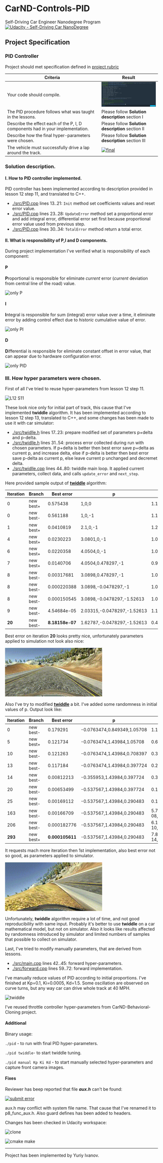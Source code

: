 # CarND-Controls-PID
Self-Driving Car Engineer Nanodegree Program [![Udacity - Self-Driving Car NanoDegree](https://s3.amazonaws.com/udacity-sdc/github/shield-carnd.svg)](http://www.udacity.com/drive)

## Project Specification

### PID Controller

Project should met specification defined in [project rubric](https://review.udacity.com/#!/rubrics/1972/view)  

| Criteria | Result |
|----------|--------|
| Your code should compile. |  [![build](./img/00_build_thumb.png)](./img/01_build.png) |
| The PID procedure follows what was taught in the lessons. | Please follow **Solution description** section I |
| Describe the effect each of the P, I, D components had in your implementation. | Please follow **Solution description** section II |
| Describe how the final hyper-parameters were chosen. | Please follow **Solution description** section III |
| The vehicle must successfully drive a lap around the track. | [![final](./data/track_video.gif)](./data/track_video.mp4) |

### Solution description.

#### I. How to PID controller implemented.

PID controller has been implemented according to description provided in lesson 12 step 11, and translated to C++.

   * [./src/PID.cpp](./src/PID.cpp) lines 13..21: ```Init``` method set coefficients values and reset error value.
   * [./src/PID.cpp](./src/PID.cpp) lines 23..28: ```UpdateError``` method set a proportional error and add integral error, differential error set first because proportional error value used from previous step.
   * [./src/PID.cpp](./src/PID.cpp) lines 30..34: ```TotalError``` method return a total error.

#### II. What is responsibility of P,I and D components.

During project implementation I've verified what is responsibility of each component:

#### P
   **P**roportional is responsible for eliminate _current_ error (_current_ deviation from central line of the road) value.

   ![only P](./img/03_00_01_00_00.gif)

#### I
   **I**ntegral is responsible for sum (integral) error value over a time, it eliminate error by adding control effect due to _historic_ cumulative value of error.

   ![only PI](./img/03_01_01_0001_00.gif)

#### D
   **D**ifferential is responsible for eliminate constant offset in error value, that can appear due to hardware configuration error.


   ![only PID](./img/03_01_01_0001_20.gif)
### III. How hyper parameters were chosen.

 First of all I've tried to reuse hyper-parameters from lesson 12 step 11.

 ![L12 S11](./img/04_01_02_0004_30.gif)

 These look nice only for initial part of track, this cause that I've implemented **twiddle** algorithm. It has been implemented according to lesson 12 step 13, translated to C++, and some changes has been made to use it with car simulator:

 * [./src/twidlle.h](./src/twidlle.h) lines 17..23: prepare modified set of parameters p+delta and p-delta.
 * [./src/twidlle.h](./src/twidlle.h) lines 31..54: process error collected during run with chosen parameters. If p+delta is better then best error save p+delta as current p, and increase delta, else if p-delta is better then best error save p-delta as current p, else leave current p unchanged and decremet delta.
 * [./src/twidlle.cpp](./src/twidlle.cpp) lines 44..80: twiddle main loop. It applied current parameters, collect data, and calls ```update_error``` and ```next_step```.

 Here provided sample output of [**twiddle**](./logs/twiddle.txt) algorithm:

 | Iteration | Branch  | Best error | p                         | delta p |
 |-----------|---------|------------|---------------------------|---------|
 | 0         |new best+|0.575438    |1,0,0                      |1.1,1,1|
 | 0         |new best-|0.561188    |1,0,-1                     |1.1,0.9,1.1|
 | 1         |new best+|0.0410819   |2.1,0,-1                   |1.21,0.9,1.1|
 | 4         |new best+|0.0230223   |3.0801,0,-1                |1.07811,0.6561,0.8019|
 | 6         |new best+|0.0220358   |4.0504,0,-1                |1.06733,0.531441,0.649539|
 | 7         |new best+|0.0140706   |4.0504,0.478297,-1         |0.960596,0.526127,0.584585|
 | 8         |new best-|0.00317681  |3.0898,0.478297,-1         |1.05666,0.526127,0.526127|
 | 8         |new best-|0.000220388 |3.0898,-0.0478297,-1       |1.05666,0.578739,0.526127|
 | 8         |new best-|0.000150545 |3.0898,-0.0478297,-1.52613 |1.05666,0.578739,0.578739|
 | 9         |new best-|4.54684e-05 |2.03315,-0.0478297,-1.52613|1.16232,0.578739,0.578739|
 | **20**        |new best-|**8.18158e-07** |1.62787,-0.0478297,-1.52613|0.445804,0.181615,0.181615|

 Best error on iteration **20** looks pretty nice, unfortunately parameters applied to simulation not look also nice:

 ![twiddle](./img/04_02_doc.gif)

 Also I've try to modified [**twiddle**](./logs/twiddle_r.txt) a bit. I've added some randomness in initial values of p. Output look like:

 | Iteration | Branch  | Best error | p                         | delta p |
 |-----------|---------|------------|---------------------------|---------|
 |0|new best-|0.179291|-0.0763474,0.849349,1.05708|1.1,1,1|
 |5|new best+|0.121734|-0.0763474,1.43984,1.05708|0.649539,0.649539,0.59049|
 |10|new best-|0.121263|-0.0763474,1.43984,0.708397|0.383546,0.383546,0.383546|
 |13|new best-|0.117184|-0.0763474,1.43984,0.397724|0.279605,0.279605,0.34174|
 |14|new best-|0.00812213|-0.355953,1.43984,0.397724|0.307566,0.279605,0.34174|
 |20|new best-|0.00653499|-0.537567,1.43984,0.397724|0.199776,0.148594,0.181615|
 |25|new best-|0.00169112|-0.537567,1.43984,0.290483|0.117966,0.0789688,0.117966|
 |163|new best-|0.00166709|-0.537567,1.43984,0.290483|5.71771e-08,3.82756e-08,6.98831e-08|
 |206|new best-|0.000182776|-0.537567,1.43984,0.290483|6.16098e-10,4.12429e-10,9.20344e-10|
 |**293**|new best+|**0.000105611**|-0.537567,1.43984,0.290483|7.86862e-14,4.78857e-14,1.06858e-13|

 It requests mach more iteration then 1st implementation, also best error not so good, as parameters applied to simulator.

 ![twiddle](./img/04_03_doc.gif)

  Unfortunately, **twiddle** algorithm require a lot of time, and not good reproducibility with same input. Probably it's better to use **twiddle** on a car mathematical model, but not on simulator. Also it looks like results affected by randomness introduced by simulator and limited numbers of samples that possible to collect on simulator.

 Last, I've tried to modify manually parameters, that are derived from lessons.
 * [./src/main.cpp](./src/main.cpp) lines 42..45: forward hyper-parameters.
 * [./src/forward.cpp](./src/forward.cpp) lines 59..72: forward implementation.

 I've manually reduce values of PID according to initial proportions. I've finished at Kp=0.1, Ki=0.0005, Kd=1.5. Some oscillation are observed on curve turns, but any way car can drive whole track at 40 MPH.

 ![twiddle](./img/04_04_final.gif)

 I've reused throttle controller hyper-parameters from CarND-Behavioral-Cloning project.

#### Additional

  Binary usage:

  ```./pid``` - to run with final PID hyper-parameters.

  ```./pid twiddle```- to start twiddle tuning.

  ```./pid manual Kp Ki Kd``` - to start manually selected hyper-parameters and capture front camera images.


#### Fixes

  Reviewer has beep reported that file ***aux.h*** can't be found:

   [ ![submit error](./img/01234.bmp) ](./img/01234.PNG)

   aux.h may conflict with system file name. That cause that I've renamed it to p8_func_aux.h. Also guard defines has been added to headers.

   Changes has been checked in Udacity workspace:

   ![clone](./img/20_clone.png)

   ![cmake make](./img/20_cmake_make.png)

---

Project has been implemented by Yuriy Ivanov.
